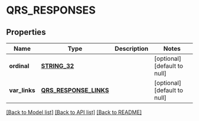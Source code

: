 # QRS_RESPONSES

## Properties
Name | Type | Description | Notes
------------ | ------------- | ------------- | -------------
**ordinal** | [**STRING_32**](STRING_32.md) |  | [optional] [default to null]
**var_links** | [**QRS_RESPONSE_LINKS**](QrsResponseLinks.md) |  | [optional] [default to null]

[[Back to Model list]](../README.md#documentation-for-models) [[Back to API list]](../README.md#documentation-for-api-endpoints) [[Back to README]](../README.md)


